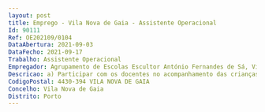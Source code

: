 ```yaml
--- 
layout: post
title: Emprego - Vila Nova de Gaia - Assistente Operacional
Id: 90111
Ref: OE202109/0104
DataAbertura: 2021-09-03
DataFecho: 2021-09-17
Trabalho: Assistente Operacional
Empregador: Agrupamento de Escolas Escultor António Fernandes de Sá, Vila Nova de Gaia (Escola Básica Escultor António Fernandes Sá, Gervide - Sede)
Descricao: a) Participar com os docentes no acompanhamento das crianças e jovens durante o período de funcionamento da escola com vista a assegurar um bom ambiente educativo b) Exercer as tarefas de atendimento e encaminhamento dos utilizadores das escolas e controlar as entradas e saídas da escola c) Providenciar a limpeza, arrumação, conservação e boa utilização das instalações, bem como do material e equipamento didático e informático necessário ao desenvolvimento do processo educativo d) Cooperar nas atividades que visem a segurança de crianças e jovens na escola e) Efetuar, no interior e exterior, tarefas de apoio de modo a permitir o normal funcionamento dos serviços f) Apoiar crianças com Necessidades Educativas Especiais
CodigoPostal: 4430-394 VILA NOVA DE GAIA
Concelho: Vila Nova de Gaia
Distrito: Porto
--- 
```

